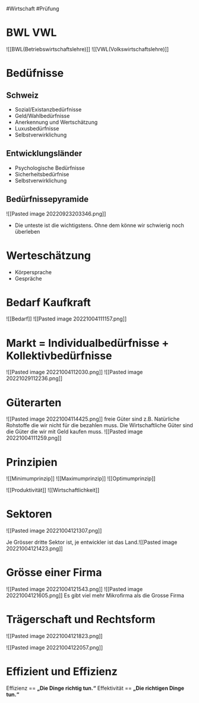#Wirtschaft #Prüfung 
# BWL VWL
![[BWL(Betriebswirtschaftslehre)]]
![[VWL(Volkswirtschaftslehre)]]
# Bedüfnisse  
## Schweiz  
- Sozial/Existanzbedürfnisse  
- Geld/Wahlbedürfnisse  
- Anerkennung und Wertschätzung
- Luxusbedürfnisse  
- Selbstverwirklichung

## Entwicklungsländer  
- Psychologische Bedürfnisse  
- Sicherheitsbedürfnise  
- Selbstverwirklichung
## Bedürfnissepyramide
![[Pasted image 20220923203346.png]]
- Die unteste ist die wichtigstens. Ohne dem könne wir schwierig noch überleben
# Werteschätzung  
- Körpersprache  
- Gespräche

# Bedarf Kaufkraft
![[Bedarf]]
![[Pasted image 20221004111157.png]]
# Markt = Individualbedürfnisse + Kollektivbedürfnisse
![[Pasted image 20221004112030.png]]
![[Pasted image 20221029112236.png]]

# Güterarten
![[Pasted image 20221004114425.png]]
freie Güter sind z.B. Natürliche Rohstoffe die wir nicht für die bezahlen muss.
Die Wirtschaftliche Güter sind die Güter die wir mit Geld kaufen muss.
![[Pasted image 20221004111259.png]]
# Prinzipien
![[Minimumprinzip]]
![[Maximumprinzip]]
![[Optimumprinzip]]

![[Produktivität]]
![[Wirtschaftlichkeit]]

# Sektoren
![[Pasted image 20221004121307.png]]

Je Grösser dritte Sektor ist, je entwickler ist das Land.![[Pasted image 20221004121423.png]]

# Grösse einer Firma
![[Pasted image 20221004121543.png]]
![[Pasted image 20221004121605.png]]
Es gibt viel mehr Mikrofirma als die Grosse Firma


# Trägerschaft und Rechtsform
![[Pasted image 20221004121823.png]]

![[Pasted image 20221004122057.png]]


# Effizient und Effizienz

Effizienz == **„Die Dinge richtig tun.“**
Effektivität ==  **„Die richtigen Dinge tun.“**